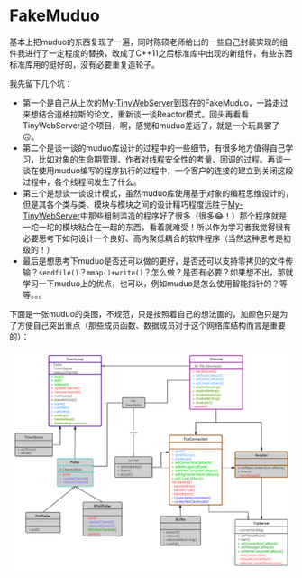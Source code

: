 # FakeMuduo

基本上把muduo的东西复现了一遍，同时陈硕老师给出的一些自己封装实现的组件我进行了一定程度的替换，改成了C++11之后标准库中出现的新组件，有些东西标准库用的挺好的，没有必要重复造轮子。

我先留下几个坑：

- 第一个是自己从上次的[My-TinyWebServer](https://github.com/Ye-zixiao/My-TinyWebServer.git)到现在的FakeMuduo，一路走过来想结合道格拉斯的论文，重新谈一谈Reactor模式。回头再看看TinyWebServer这个项目，啊，感觉和muduo差远了，就是一个玩具罢了🙃。
- 第二个是谈一谈的muduo库设计的过程中的一些细节，有很多地方值得自己学习，比如对象的生命期管理、作者对线程安全性的考量、回调的过程。再谈一谈在使用muduo编写的程序执行的过程中，一个客户的连接的建立到关闭这段过程中，各个线程间发生了什么。
- 第三个是想谈一谈设计模式，虽然muduo库使用基于对象的编程思维设计的，但是其各个类与类、模块与模块之间的设计精巧程度远胜于[My-TinyWebServer](https://github.com/Ye-zixiao/My-TinyWebServer.git)中那些粗制滥造的程序好了很多（很多😂！）那个程序就是一坨一坨的模块粘合在一起的东西，看着就难受！所以作为学习者我觉得很有必要思考下如何设计一个良好、高内聚低耦合的软件程序（当然这种思考是初级的！）
- 最后是想思考下muduo是否还可以做的更好，是否还可以支持零拷贝的文件传输？`sendfile()`？`mmap()+write()`？怎么做？是否有必要？如果想不出，那就学习一下muduo上的优点，也可以，例如muduo是怎么使用智能指针的？等等。。。

下面是一张muduo的类图，不规范，只是按照着自己的想法画的，加颜色只是为了方便自己突出重点（那些成员函数、数据成员对于这个网络库结构而言是重要的）：

<center>
    <img src="image/muduo.png">
</center>

